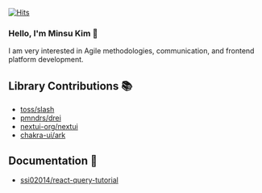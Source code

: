 [![Hits](https://hits.seeyoufarm.com/api/count/incr/badge.svg?url=https%3A%2F%2Fgithub.com%2FGaic4o&count_bg=%2379C83D&title_bg=%23555555&icon=&icon_color=%23E7E7E7&title=hits&edge_flat=false)](https://hits.seeyoufarm.com)
<br />

### Hello, I'm Minsu Kim 🌟<br/>
I am very interested in Agile methodologies, communication, and frontend platform development.

## Library Contributions 📚

- [toss/slash](https://github.com/toss/slash/pulls?q=is%3Apr+author%3AGaic4o+)
- [pmndrs/drei](https://github.com/pmndrs/drei/pulls?q=is%3Apr+author%3AGaic4o+)
- [nextui-org/nextui](https://github.com/nextui-org/nextui/pulls?q=is%3Apr+author%3AGaic4o+)
- [chakra-ui/ark](https://github.com/chakra-ui/ark/pulls?q=is%3Apr+author%3AGaic4o+is%3Aclosed+)

## Documentation 📝

- [ssi02014/react-query-tutorial](https://github.com/ssi02014/react-query-tutorial/pulls?q=is%3Apr+author%3AGaic4o+)

